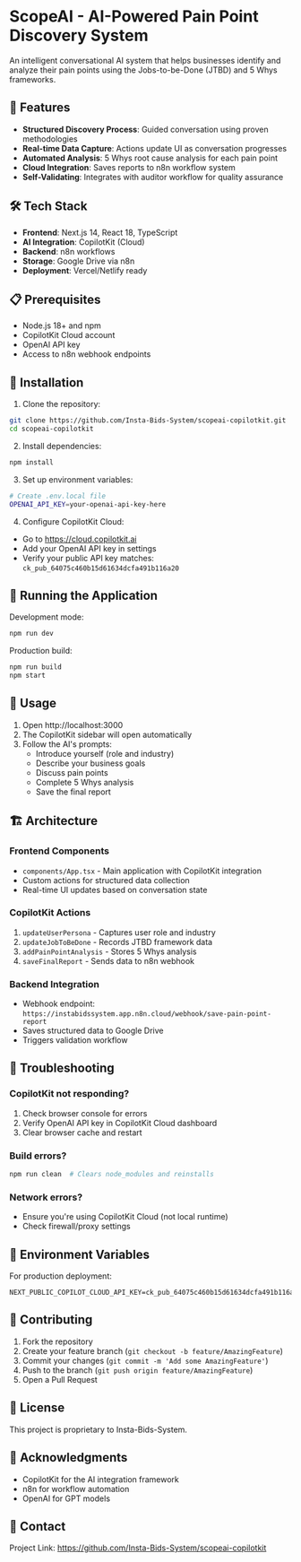 # ScopeAI - AI-Powered Pain Point Discovery System

An intelligent conversational AI system that helps businesses identify and analyze their pain points using the Jobs-to-be-Done (JTBD) and 5 Whys frameworks.

## 🚀 Features

- **Structured Discovery Process**: Guided conversation using proven methodologies
- **Real-time Data Capture**: Actions update UI as conversation progresses
- **Automated Analysis**: 5 Whys root cause analysis for each pain point
- **Cloud Integration**: Saves reports to n8n workflow system
- **Self-Validating**: Integrates with auditor workflow for quality assurance

## 🛠️ Tech Stack

- **Frontend**: Next.js 14, React 18, TypeScript
- **AI Integration**: CopilotKit (Cloud)
- **Backend**: n8n workflows
- **Storage**: Google Drive via n8n
- **Deployment**: Vercel/Netlify ready

## 📋 Prerequisites

- Node.js 18+ and npm
- CopilotKit Cloud account
- OpenAI API key
- Access to n8n webhook endpoints

## 🔧 Installation

1. Clone the repository:
```bash
git clone https://github.com/Insta-Bids-System/scopeai-copilotkit.git
cd scopeai-copilotkit
```

2. Install dependencies:
```bash
npm install
```

3. Set up environment variables:
```bash
# Create .env.local file
OPENAI_API_KEY=your-openai-api-key-here
```

4. Configure CopilotKit Cloud:
- Go to https://cloud.copilotkit.ai
- Add your OpenAI API key in settings
- Verify your public API key matches: `ck_pub_64075c460b15d61634dcfa491b116a20`

## 🚀 Running the Application

Development mode:
```bash
npm run dev
```

Production build:
```bash
npm run build
npm start
```

## 📖 Usage

1. Open http://localhost:3000
2. The CopilotKit sidebar will open automatically
3. Follow the AI's prompts:
   - Introduce yourself (role and industry)
   - Describe your business goals
   - Discuss pain points
   - Complete 5 Whys analysis
   - Save the final report

## 🏗️ Architecture

### Frontend Components
- `components/App.tsx` - Main application with CopilotKit integration
- Custom actions for structured data collection
- Real-time UI updates based on conversation state

### CopilotKit Actions
1. `updateUserPersona` - Captures user role and industry
2. `updateJobToBeDone` - Records JTBD framework data
3. `addPainPointAnalysis` - Stores 5 Whys analysis
4. `saveFinalReport` - Sends data to n8n webhook

### Backend Integration
- Webhook endpoint: `https://instabidssystem.app.n8n.cloud/webhook/save-pain-point-report`
- Saves structured data to Google Drive
- Triggers validation workflow

## 🚨 Troubleshooting

### CopilotKit not responding?
1. Check browser console for errors
2. Verify OpenAI API key in CopilotKit Cloud dashboard
3. Clear browser cache and restart

### Build errors?
```bash
npm run clean  # Clears node_modules and reinstalls
```

### Network errors?
- Ensure you're using CopilotKit Cloud (not local runtime)
- Check firewall/proxy settings

## 📝 Environment Variables

For production deployment:
```env
NEXT_PUBLIC_COPILOT_CLOUD_API_KEY=ck_pub_64075c460b15d61634dcfa491b116a20
```

## 🤝 Contributing

1. Fork the repository
2. Create your feature branch (`git checkout -b feature/AmazingFeature`)
3. Commit your changes (`git commit -m 'Add some AmazingFeature'`)
4. Push to the branch (`git push origin feature/AmazingFeature`)
5. Open a Pull Request

## 📄 License

This project is proprietary to Insta-Bids-System.

## 🙏 Acknowledgments

- CopilotKit for the AI integration framework
- n8n for workflow automation
- OpenAI for GPT models

## 📧 Contact

Project Link: https://github.com/Insta-Bids-System/scopeai-copilotkit
